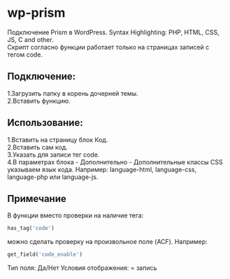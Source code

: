 # wp-prism
Подключение Prism в WordPress. Syntax Highlighting: PHP, HTML, CSS, JS, C and other.<br>
Скрипт согласно функции работает только на страницах записей с тегом code.

## Подключение:
1.Загрузить папку в корень дочерней темы.<br>
2.Вставить функцию.

## Использование:
1.Вставить на страницу блок Код.<br>
2.Вставить сам код.<br>
3.Указать для записи тег code.<br>
4.В параметрах блока - Дополнительно - Дополнительные классы CSS указываем язык кода. Например: language-html, language-css, language-php или language-js.

## Примечание
В функции вместо проверки на наличие тега: 

```php
has_tag('code')
```
можно сделать проверку на произвольное поле (ACF). Например:

```php
get_field('code_enable')
```
Тип поля: Да/Нет
Условия отображения: = запись
